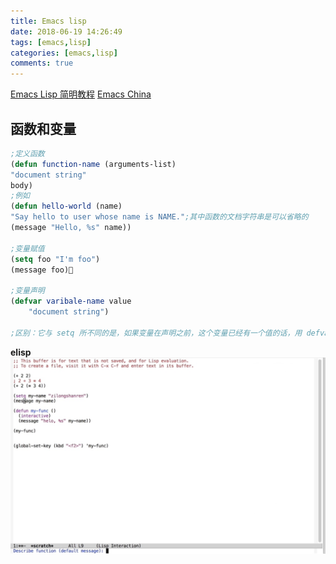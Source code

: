```yaml
---
title: Emacs lisp
date: 2018-06-19 14:26:49
tags: [emacs,lisp]
categories: [emacs,lisp]
comments: true
---
```


[Emacs Lisp 简明教程](http://smacs.github.io/elisp/)
[Emacs China](https://emacs-china.org)

## 函数和变量

```lisp
;定义函数
(defun function-name (arguments-list)
"document string"
body)
;例如
(defun hello-world (name)
"Say hello to user whose name is NAME.";其中函数的文档字符串是可以省略的
(message "Hello, %s" name))
  
;变量赋值
(setq foo "I'm foo")
(message foo)

;变量声明
(defvar varibale-name value
    "document string")

;区别：它与 setq 所不同的是，如果变量在声明之前，这个变量已经有一个值的话，用 defvar 声明的变量值不会改变成声明的那个值。另一个区别是 defvar 可以为变量提供文档字符串，当变量是在文件中定义的话，C-h v 后能给出变量定义的位置
```

**elisp**
![](media/15308695474998.jpg)


